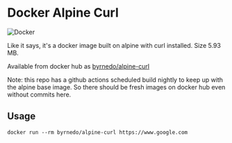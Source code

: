 # Docker Alpine Curl

![Docker](https://img.shields.io/badge/Docker%20Hub%20Pulls-500M%2B-blue)

Like it says, it's a docker image built on alpine with curl installed. Size 5.93 MB.

Available from docker hub as [byrnedo/alpine-curl](https://hub.docker.com/r/byrnedo/alpine-curl/)

Note: this repo has a github actions scheduled build nightly to keep up with the alpine base image. 
So there should be fresh images on docker hub even without commits here.

## Usage

    docker run --rm byrnedo/alpine-curl https://www.google.com
